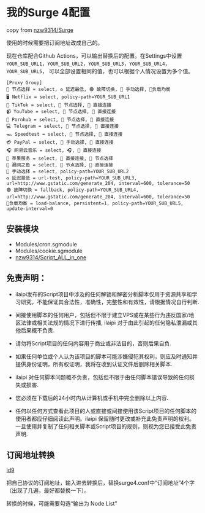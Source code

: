 # 我的Surge 4配置

copy from [nzw9314/Surge](https://github.com/nzw9314/Surge/blob/master/Surge_Basic_CN.conf)

使用的时候需要把订阅地址改成自己的。

现在仓库配合Github Actions，可以输出替换后的配置。在Settings中设置`YOUR_SUB_URL1`，`YOUR_SUB_URL2`，`YOUR_SUB_URL3`，`YOUR_SUB_URL4`，`YOUR_SUB_URL5`，
可以全部设置相同的值，也可以根据个人情况设置为多个值。

```
[Proxy Group]
🔰 节点选择 = select, ♻️ 延迟最低, 🟢 故障切换, 🔘 手动选择, 🔁负载均衡
🖥 Netflix = select, policy-path=YOUR_SUB_URL1
🎵 TikTok = select, 🔰 节点选择, 🎯 直接连接
📹 YouTube = select, 🔰 节点选择, 🎯 直接连接
🔞 Pornhub = select, 🔰 节点选择, 🎯 直接连接
💻 Telegram = select, 🔰 节点选择, 🎯 直接连接
🏎️ Speedtest = select, 🔰 节点选择, 🎯 直接连接
💳 PayPal = select, 🔘 手动选择, 🎯 直接连接
🎧 网易云音乐 = select, 🎧, 🎯 直接连接
📱 苹果服务 = select, 🎯 直接连接, 🔰 节点选择
🐳 漏网之鱼 = select, 🔰 节点选择, 🎯 直接连接
🔘 手动选择 = select, policy-path=YOUR_SUB_URL2
♻️ 延迟最低 = url-test, policy-path=YOUR_SUB_URL3, url=http://www.gstatic.com/generate_204, interval=600, tolerance=50
🟢 故障切换 = fallback, policy-path=YOUR_SUB_URL4, url=http://www.gstatic.com/generate_204, interval=600, tolerance=50
🔁负载均衡 = load-balance, persistent=1, policy-path=YOUR_SUB_URL5, update-interval=0
```


## 安装模块
- Modules/cron.sgmodule
- Modules/cookie.sgmodule
- [nzw9314/Script_ALL_in_one](https://raw.githubusercontent.com/nzw9314/Surge/master/Module/Script_All_in_one.sgmodule)


## 免责声明：
- ilaipi发布的Script项目中涉及的任何解锁和解密分析脚本仅用于资源共享和学习研究，不能保证其合法性，准确性，完整性和有效性，请根据情况自行判断.

- 间接使用脚本的任何用户，包括但不限于建立VPS或在某些行为违反国家/地区法律或相关法规的情况下进行传播, ilaipi 对于由此引起的任何隐私泄漏或其他后果概不负责.

- 请勿将Script项目的任何内容用于商业或非法目的，否则后果自负.

- 如果任何单位或个人认为该项目的脚本可能涉嫌侵犯其权利，则应及时通知并提供身份证明，所有权证明，我将在收到认证文件后删除相关脚本.

- ilaipi 对任何脚本问题概不负责，包括但不限于由任何脚本错误导致的任何损失或损害.

- 您必须在下载后的24小时内从计算机或手机中完全删除以上内容.

- 任何以任何方式查看此项目的人或直接或间接使用该Script项目的任何脚本的使用者都应仔细阅读此声明。ilaipi 保留随时更改或补充此免责声明的权利。一旦使用并复制了任何相关脚本或Script项目的规则，则视为您已接受此免责声明.

## 订阅地址转换

[id9](https://id9.cc/)

把自己协议的订阅地址，输入进去转换后，替换surge4.conf中“订阅地址”4个字（出现了几遍，最好都替换一下）。

转换的时候，可能需要勾选“输出为 Node List”
